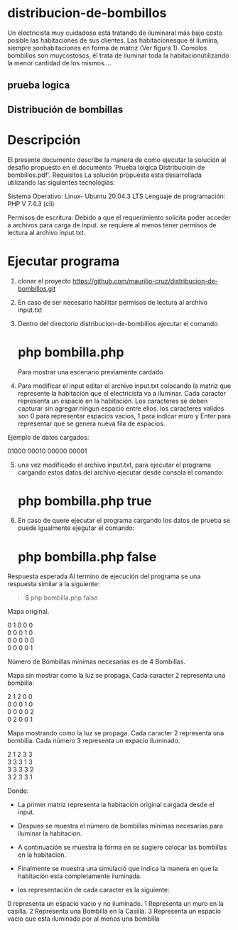 # distribucion-de-bombillos
Un electricista muy cuidadoso está tratando de iluminaral más bajo costo posible las habitaciones de sus clientes. Las habitacionesque él ilumina, siempre sonhabitaciones en forma de matriz (Ver figura 1). Comolos bombillos son muycostosos, él trata de iluminar toda la habitaciónutilizando la menor cantidad de los mismos....


## prueba logica

## Distribución de bombillas

# Descripción
El presente documento describe la manera de como ejecutar la solución al desafio propuesto en el documento  'Prueba loìgica Distribucioìn de bombillos.pdf'.
Requisitos
La solución propuesta esta desarrollada utilizando las siguientes tecnológias:

Sistema Operativo: Linux- Ubuntu 20.04.3 LTS
Lenguaje de programación: PHP V 7.4.3 (cli)

Permisos de escritura: Debido a que el requerimiento solicita poder acceder a archivos para carga de input. se requiere al menos tener permisos de lectura al archivo  input.txt.

# Ejecutar programa

1. clonar el proyecto https://github.com/maurilio-cruz/distribucion-de-bombillos.git

2. En caso de ser necesario habilitar permisos de lectura al archivo input.txt
 
3. Dentro del directorio distribucion-de-bombillos ejecutar el comando
	  # php bombilla.php
   Para mostrar una escenario previamente cardado.
   
4. Para modificar el input editar el archivo input.txt colocando la matriz que represente la habitación que el electricista va a iluminar.
	Cada caracter representa un espacio en la habitación. Los caracteres se deben capturar sin agregar ningun espacio entre ellos. los caracteres validos son 0 para representar espacios vacios, 1 para indicar muro y Enter para representar que se genera nueva fila de espacios.
  
Ejemplo de datos cargados:

01000
00010
00000
00001 
  
  
5. una vez modificado el archivo input.txt, para ejecutar el programa cargando estos datos del archivo ejecutar desde	consola el comando:
	# php bombilla.php true
  
6. En caso de quere ejecutar el programa cargando los datos de prueba se puede igualmente ejegutar el comando:
	# php bombilla.php false

Respuesta esperada
Al termino de ejecución del programa se una respuesta similar a la siguiente:

>$ php bombilla.php false

Mapa original.

0 1 0 0 0  
0 0 0 1 0  
0 0 0 0 0  
0 0 0 0 1  

Número de Bombillas mínimas necesarias es de 4 Bombillas.

Mapa sin mostrar como la luz se propaga. Cada caracter 2 representa una bombilla:

2 1 2 0 0  
0 0 0 1 0  
0 0 0 0 2  
0 2 0 0 1  

Mapa mostrando como la luz se propaga. Cada caracter 2 representa una bombilla. Cada número 3 representa un expacio iluminado. 

2 1 2 3 3  
3 3 3 1 3  
3 3 3 3 2  
3 2 3 3 1   

Donde:
* La primer matriz representa la habitación original cargada desde el input. 
* Despues se muestra el número de bombillas mínimas necesarias para iluminar la habitacion.
* A continuación se muestra la forma en se sugiere colocar las bombillas en la habitacion.
* Finalmente se muestra una simulació que indica la manera en que la habitación esta completamente iluminada.

* los representación de cada caracter es la siguiente:

0 representa un espacio vacio y no iluminado.
1 Representa un muro en la casilla.
2 Representa una Bombilla en la Casilla.
3 Representa un espacio vacio que esta iluminado por al menos una bombilla
